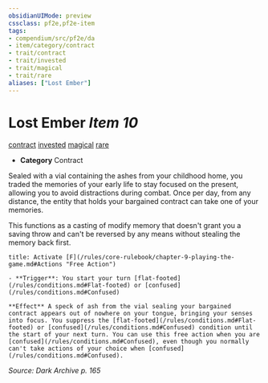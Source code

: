 ```yaml
---
obsidianUIMode: preview
cssclass: pf2e,pf2e-item
tags:
- compendium/src/pf2e/da
- item/category/contract
- trait/contract
- trait/invested
- trait/magical
- trait/rare
aliases: ["Lost Ember"]
---
```

# Lost Ember *Item 10*  
[contract](/rules/traits/contract-lol.md)  [invested](/rules/traits/invested.md)  [magical](/rules/traits/magical.md)  [rare](/rules/traits/rare.md)  

- **Category** Contract

Sealed with a vial containing the ashes from your childhood home, you traded the memories of your early life to stay focused on the present, allowing you to avoid distractions during combat. Once per day, from any distance, the entity that holds your bargained contract can take one of your memories.

This functions as a casting of modify memory that doesn't grant you a saving throw and can't be reversed by any means without stealing the memory back first.

```ad-embed-ability
title: Activate [F](/rules/core-rulebook/chapter-9-playing-the-game.md#Actions "Free Action")

- **Trigger**: You start your turn [flat-footed](/rules/conditions.md#Flat-footed) or [confused](/rules/conditions.md#Confused)

**Effect** A speck of ash from the vial sealing your bargained contract appears out of nowhere on your tongue, bringing your senses into focus. You suppress the [flat-footed](/rules/conditions.md#Flat-footed) or [confused](/rules/conditions.md#Confused) condition until the start of your next turn. You can use this free action when you are [confused](/rules/conditions.md#Confused), even though you normally can't take actions of your choice when [confused](/rules/conditions.md#Confused).
```

*Source: Dark Archive p. 165*